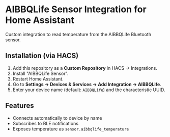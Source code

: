 # AIBBQLife Sensor Integration for Home Assistant

Custom integration to read temperature from the AIBBQLife Bluetooth sensor.

## Installation (via HACS)
1. Add this repository as a **Custom Repository** in HACS → Integrations.
2. Install "AIBBQLife Sensor".
3. Restart Home Assistant.
4. Go to **Settings → Devices & Services → Add Integration → AIBBQLife**.
5. Enter your device name (default: `AIBBQLife`) and the characteristic UUID.

## Features
- Connects automatically to device by name
- Subscribes to BLE notifications
- Exposes temperature as `sensor.aibbqlife_temperature`
